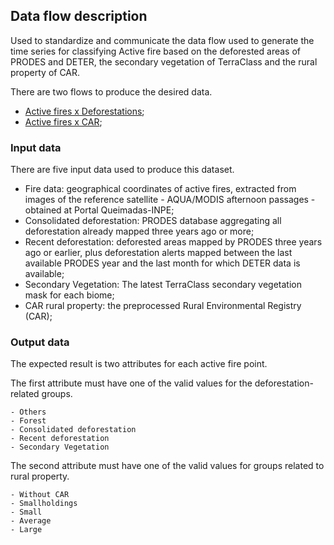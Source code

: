 ## Data flow description

Used to standardize and communicate the data flow used to generate the time series for classifying Active fire based on the deforested areas of PRODES and DETER, the secondary vegetation of TerraClass and the rural property of CAR.

There are two flows to produce the desired data.

 - [Active fires x Deforestations](./fire-classification-flow-first-flow.png);
 - [Active fires x CAR](./fire-classification-flow-second-flow.png);

### Input data

There are five input data used to produce this dataset.

 - Fire data: geographical coordinates of active fires, extracted from images of the reference satellite - AQUA/MODIS afternoon passages - obtained at Portal Queimadas-INPE;
 - Consolidated deforestation: PRODES database aggregating all deforestation already mapped three years ago or more;
 - Recent deforestation: deforested areas mapped by PRODES three years ago or earlier, plus deforestation alerts mapped between the last available PRODES year and the last month for which DETER data is available;
 - Secondary Vegetation: The latest TerraClass secondary vegetation mask for each biome;
 - CAR rural property: the preprocessed Rural Environmental Registry (CAR);


### Output data

The expected result is two attributes for each active fire point.

The first attribute must have one of the valid values ​​for the deforestation-related groups.
```
- Others
- Forest
- Consolidated deforestation
- Recent deforestation
- Secondary Vegetation
```

The second attribute must have one of the valid values ​​for groups related to rural property.
```
- Without CAR
- Smallholdings
- Small
- Average
- Large
```
